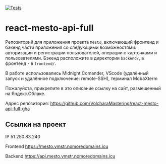 [![Tests](https://github.com/yandex-praktikum/react-mesto-api-full-gha/actions/workflows/tests.yml/badge.svg)](https://github.com/yandex-praktikum/react-mesto-api-full-gha/actions/workflows/tests.yml)
# react-mesto-api-full
Репозиторий для приложения проекта `Mesto`, включающий фронтенд и бэкенд части приложения со следующими возможностями: авторизации и регистрации пользователей, операции с карточками и пользователями. Бэкенд расположите в директории `backend/`, а фронтенд - в `frontend/`. 

В работе использовались Midnight Comander, VScode (удалённый запуск и удалённое подключение: remote-SSH), терминал MobaXterm

Пожалуйста, прикрепите в это описание ссылку на сайт, размещенный на Яндекс.Облаке.

Адрес репозитория: https://github.com/VolcharaMastering/react-mesto-api-full-gha

## Ссылки на проект

IP 51.250.83.240

Frontend https://mesto.vmstr.nomoredomains.icu

Backend https://api.mesto.vmstr.nomoredomains.icu
